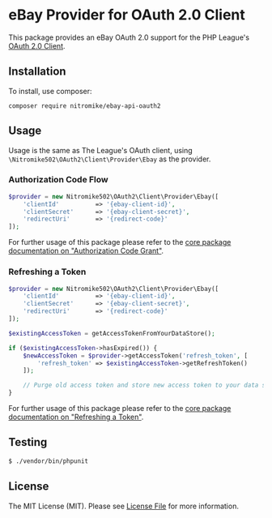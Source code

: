 # eBay Provider for OAuth 2.0 Client

This package provides an eBay OAuth 2.0 support for the PHP League's [OAuth 2.0 Client](https://github.com/thephpleague/oauth2-client).

## Installation

To install, use composer:

```
composer require nitromike/ebay-api-oauth2
```

## Usage

Usage is the same as The League's OAuth client, using `\Nitromike502\OAuth2\Client\Provider\Ebay` as the provider.

### Authorization Code Flow

```php
$provider = new Nitromike502\OAuth2\Client\Provider\Ebay([
    'clientId'          => '{ebay-client-id}',
    'clientSecret'      => '{ebay-client-secret}',
    'redirectUri'       => '{redirect-code}'
]);
```
For further usage of this package please refer to the [core package documentation on "Authorization Code Grant"](https://github.com/thephpleague/oauth2-client#usage).

### Refreshing a Token

```php
$provider = new Nitromike502\OAuth2\Client\Provider\Ebay([
    'clientId'          => '{ebay-client-id}',
    'clientSecret'      => '{ebay-client-secret}',
    'redirectUri'       => '{redirect-code}'
]);

$existingAccessToken = getAccessTokenFromYourDataStore();

if ($existingAccessToken->hasExpired()) {
    $newAccessToken = $provider->getAccessToken('refresh_token', [
        'refresh_token' => $existingAccessToken->getRefreshToken()
    ]);

    // Purge old access token and store new access token to your data store.
}
```

For further usage of this package please refer to the [core package documentation on "Refreshing a Token"](https://github.com/thephpleague/oauth2-client#refreshing-a-token).

## Testing

``` bash
$ ./vendor/bin/phpunit
```

## License

The MIT License (MIT). Please see [License File](https://github.com/nitromike502/ebay-api-oauth2/blob/master/LICENSE) for more information.
